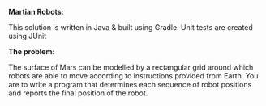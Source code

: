 **Martian Robots:**

This solution is written in Java & built using Gradle.
Unit tests are created using JUnit

**The problem:**

The surface of Mars can be modelled by a rectangular grid around which robots are able to
move according to instructions provided from Earth. You are to write a program that
determines each sequence of robot positions and reports the final position of the robot.

